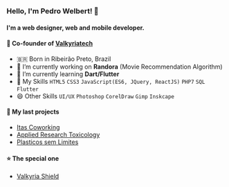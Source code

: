 ### Hello, I'm Pedro Welbert! 👋
#### I'm a web designer, web and mobile developer.

#### 💼 Co-founder of [Valkyriatech](https://github.com/Valkyriatech)

- 🇧🇷  Born in Ribeirão Preto, Brazil
- 🔭 I’m currently working on **Randora** (Movie Recommendation Algorithm)
- 🌱 I’m currently learning **Dart/Flutter**
- 💬 My Skills <code>HTML5</code> <code>CSS3</code> <code>JavaScript(ES6, JQuery, ReactJS)</code> <code>PHP7</code> <code>SQL</code> <code>Flutter</code>
- 😄 Other Skills <code>UI/UX</code> <code>Photoshop</code> <code>CorelDraw</code> <code>Gimp</code> <code>Inskcape</code>

#### 🚀 My last projects

- [Itas Coworking](https://itascoworking.com/)
- [Applied Research Toxicology](https://appliedrestoxicol.com)
- [Plasticos sem Limites](https://plasticossemlimites.com.br)

#### ⭐ The special one
- [Valkyria Shield](https://shield.valkyriatech.com.br/)
 


